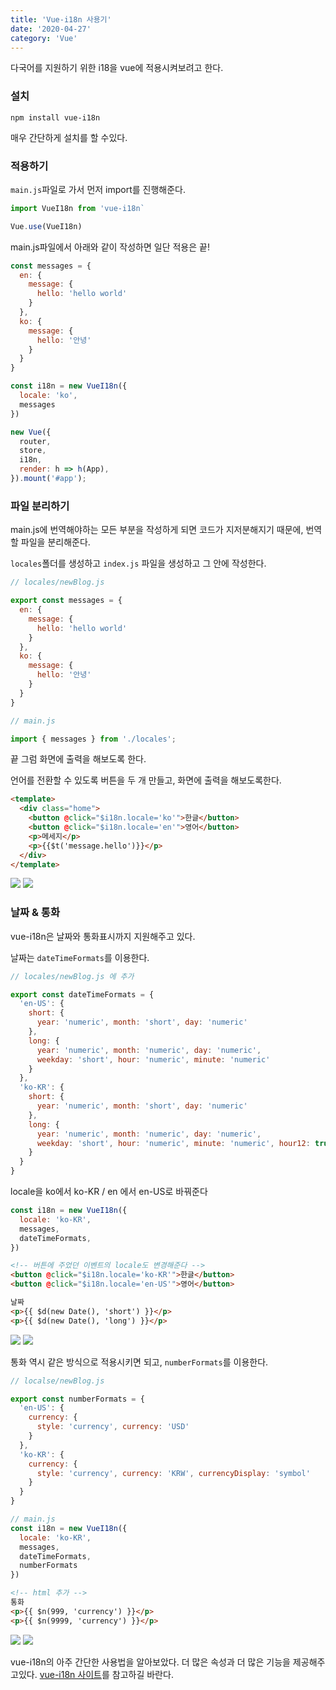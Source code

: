 ```yaml
---
title: 'Vue-i18n 사용기'
date: '2020-04-27'
category: 'Vue'
---
```


다국어를 지원하기 위한 i18을 vue에 적용시켜보려고 한다.

### 설치
`npm install vue-i18n`

매우 간단하게 설치를 할 수있다.

### 적용하기
`main.js`파일로 가서 먼저 import를 진행해준다.

```js
import VueI18n from 'vue-i18n`

Vue.use(VueI18n)
```

main.js파일에서 아래와 같이 작성하면 일단 적용은 끝!
```js
const messages = {
  en: {
    message: {
      hello: 'hello world'
    }
  },
  ko: {
    message: {
      hello: '안녕'
    }
  }
}

const i18n = new VueI18n({
  locale: 'ko',
  messages
})

new Vue({
  router,
  store,
  i18n,
  render: h => h(App),
}).mount('#app');
```

### 파일 분리하기
main.js에 번역해야하는 모든 부분을 작성하게 되면 코드가 지저분해지기 때문에, 번역할 파일을 분리해준다.

`locales`폴더를 생성하고 `index.js` 파일을 생성하고 그 안에 작성한다.

```js
// locales/newBlog.js

export const messages = {
  en: {
    message: {
      hello: 'hello world'
    }
  },
  ko: {
    message: {
      hello: '안녕'
    }
  }
}
```

```js
// main.js

import { messages } from './locales';
```
끝 그럼 화면에 출력을 해보도록 한다.

언어를 전환할 수 있도록 버튼을 두 개 만들고, 화면에 출력을 해보도록한다.
```html
<template>
  <div class="home">
    <button @click="$i18n.locale='ko'">한글</button>
    <button @click="$i18n.locale='en'">영어</button>
    <p>메세지</p>
    <p>{{$t('message.hello')}}</p>
  </div>
</template>
```

![](https://images.velog.io/images/jotang/post/f4774f78-fc54-4a9f-8249-b9c73a4cfb21/image.png)
![](https://images.velog.io/images/jotang/post/ef7a917d-f2f6-46bf-802c-f25fbb9c2a53/image.png)

### 날짜 & 통화
vue-i18n은 날짜와 통화표시까지 지원해주고 있다.

날짜는 `dateTimeFormats`를 이용한다.
```js
// locales/newBlog.js 에 추가

export const dateTimeFormats = {
  'en-US': {
    short: {
      year: 'numeric', month: 'short', day: 'numeric'
    },
    long: {
      year: 'numeric', month: 'numeric', day: 'numeric',
      weekday: 'short', hour: 'numeric', minute: 'numeric'
    }
  },
  'ko-KR': {
    short: {
      year: 'numeric', month: 'short', day: 'numeric'
    },
    long: {
      year: 'numeric', month: 'numeric', day: 'numeric',
      weekday: 'short', hour: 'numeric', minute: 'numeric', hour12: true
    }
  }
}
```
locale을 ko에서 ko-KR / en 에서 en-US로 바꿔준다
```js
const i18n = new VueI18n({
  locale: 'ko-KR',
  messages,
  dateTimeFormats,
})
````
```html
<!-- 버튼에 주었던 이벤트의 locale도 변경해준다 -->
<button @click="$i18n.locale='ko-KR'">한글</button>
<button @click="$i18n.locale='en-US'">영어</button>

날짜
<p>{{ $d(new Date(), 'short') }}</p>
<p>{{ $d(new Date(), 'long') }}</p>
```

![](https://images.velog.io/images/jotang/post/e6332ce1-5747-4686-946c-331e0b922244/image.png)
![](https://images.velog.io/images/jotang/post/d6300148-3063-4079-aaae-869369e67407/image.png)


통화 역시 같은 방식으로 적용시키면 되고, `numberFormats`를 이용한다.
```js
// localse/newBlog.js

export const numberFormats = {
  'en-US': {
    currency: {
      style: 'currency', currency: 'USD'
    }
  },
  'ko-KR': {
    currency: {
      style: 'currency', currency: 'KRW', currencyDisplay: 'symbol'
    }
  }
}

// main.js
const i18n = new VueI18n({
  locale: 'ko-KR',
  messages,
  dateTimeFormats,
  numberFormats
})
```
```html
<!-- html 추가 -->
통화
<p>{{ $n(999, 'currency') }}</p>
<p>{{ $n(9999, 'currency') }}</p>
```
![](https://images.velog.io/images/jotang/post/b0901447-612c-4e4d-b2b4-da45167f9368/image.png)
![](https://images.velog.io/images/jotang/post/bb539819-22a0-487c-a105-29b574c6ef94/image.png)

vue-i18n의 아주 간단한 사용법을 알아보았다.
더 많은 속성과 더 많은 기능을 제공해주고있다.
[vue-i18n 사이트](https://kazupon.github.io/vue-i18n/)를 참고하길 바란다.



